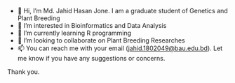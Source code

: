 - 👋 Hi, I’m Md. Jahid Hasan Jone. I am a graduate student of Genetics and Plant Breeding
- 👀 I’m interested in Bioinformatics and Data Analysis
- 🌱 I’m currently learning R programming
- 💞️ I’m looking to collaborate on Plant Breeding Researches
- 📫 You can reach me with your email (jahid.1802049@bau.edu.bd). Let me know if you have any suggestions or concerns.

Thank you.

<!---
Jahid1104/Jahid1104 is a ✨ special ✨ repository because its `README.md` (this file) appears on your GitHub profile.
You can click the Preview link to take a look at your changes.
--->
